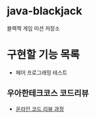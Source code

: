# java-blackjack
블랙잭 게임 미션 저장소

# 구현할 기능 목록
- 페어 프로그래밍 테스트

## 우아한테크코스 코드리뷰
* [온라인 코드 리뷰 과정](https://github.com/woowacourse/woowacourse-docs/blob/master/maincourse/README.md)